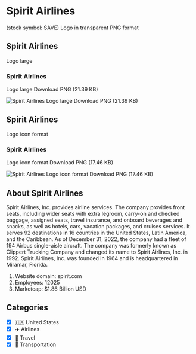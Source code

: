 # Spirit Airlines
 (stock symbol: SAVE) Logo in transparent PNG format

## Spirit Airlines
 Logo large

### Spirit Airlines
 Logo large Download PNG (21.39 KB)

![Spirit Airlines
 Logo large Download PNG (21.39 KB)](/img/orig/SAVE_BIG-ca59c435.png)

## Spirit Airlines
 Logo icon format

### Spirit Airlines
 Logo icon format Download PNG (17.46 KB)

![Spirit Airlines
 Logo icon format Download PNG (17.46 KB)](/img/orig/SAVE-b500775f.png)

## About Spirit Airlines


Spirit Airlines, Inc. provides airline services. The company provides front seats, including wider seats with extra legroom, carry-on and checked baggage, assigned seats, travel insurance, and onboard beverages and snacks, as well as hotels, cars, vacation packages, and cruises services. It serves 92 destinations in 16 countries in the United States, Latin America, and the Caribbean. As of December 31, 2022, the company had a fleet of 194 Airbus single-aisle aircraft. The company was formerly known as Clippert Trucking Company and changed its name to Spirit Airlines, Inc. in 1992. Spirit Airlines, Inc. was founded in 1964 and is headquartered in Miramar, Florida.

1. Website domain: spirit.com
2. Employees: 12025
3. Marketcap: $1.86 Billion USD


## Categories
- [x] 🇺🇸 United States
- [x] ✈️ Airlines
- [x] 🌴 Travel
- [x] 🚚 Transportation
